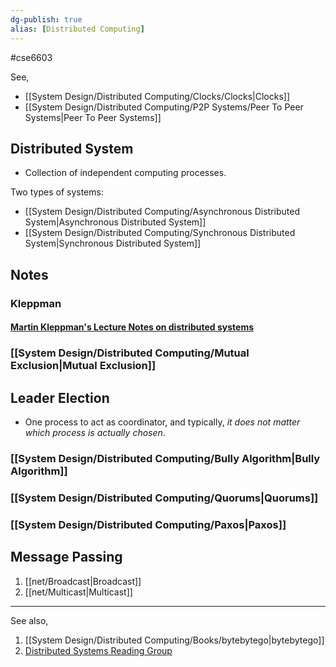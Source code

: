 ```yaml
---
dg-publish: true
alias: [Distributed Computing]
---
```

#cse6603 

See,
- [[System Design/Distributed Computing/Clocks/Clocks\|Clocks]]
- [[System Design/Distributed Computing/P2P Systems/Peer To Peer Systems\|Peer To Peer Systems]]


## Distributed System

- Collection of independent computing processes.


Two types of systems:

- [[System Design/Distributed Computing/Asynchronous Distributed System\|Asynchronous Distributed System]]
- [[System Design/Distributed Computing/Synchronous Distributed System\|Synchronous Distributed System]]



## Notes

### Kleppman

#### [Martin Kleppman's Lecture Notes on distributed systems](https://www.cl.cam.ac.uk/teaching/2122/ConcDisSys/dist-sys-notes.pdf)

### [[System Design/Distributed Computing/Mutual Exclusion\|Mutual Exclusion]]

## Leader Election

- One process to act as coordinator, and typically, *it does not matter which process is actually chosen*.

### [[System Design/Distributed Computing/Bully Algorithm\|Bully Algorithm]]

### [[System Design/Distributed Computing/Quorums\|Quorums]]

### [[System Design/Distributed Computing/Paxos\|Paxos]]

## Message Passing

1. [[net/Broadcast\|Broadcast]]
2. [[net/Multicast\|Multicast]]

---
See also,

1. [[System Design/Distributed Computing/Books/bytebytego\|bytebytego]]
2. [Distributed Systems Reading Group](http://dsrg.pdos.csail.mit.edu/)


